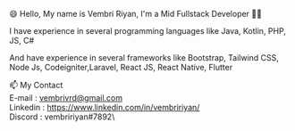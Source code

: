:smile: Hello, My name is Vembri Riyan, I'm a Mid Fullstack Developer :man_technologist:

I have experience in several programming languages like Java, Kotlin, PHP, JS, C#

And have experience in several frameworks like Bootstrap, Tailwind CSS, Node Js, Codeigniter,Laravel, React JS, React Native, Flutter

📫 My Contact \
E-mail   : vembrivrd@gmail.com\
Linkedin : https://www.linkedin.com/in/vembririyan/ \
Discord  : vembririyan#7892\

